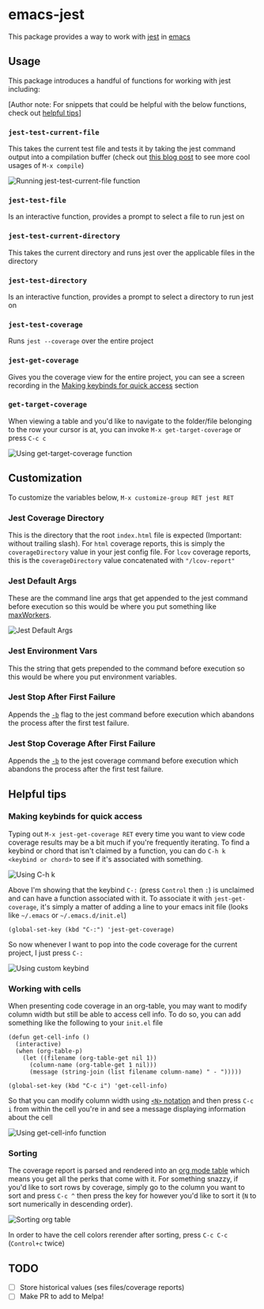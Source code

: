 # emacs-jest

This package provides a way to work with [jest](https://jestjs.io/) in [emacs](https://www.gnu.org/software/emacs/)

## Usage

This package introduces a handful of functions for working with jest including:

[Author note: For snippets that could be helpful with the below functions, check out [helpful tips](#helpful-tips)]

### `jest-test-current-file`

This takes the current test file and tests it by taking the jest command output into a compilation buffer (check out [this blog post](https://erick.navarro.io/blog/using-compilation-mode-to-run-all-the-things/) to see more cool usages of `M-x compile`)

![Running `jest-test-current-file` function](media/jest-test-current-file.gif)

### `jest-test-file`

Is an interactive function, provides a prompt to select a file to run jest on

### `jest-test-current-directory`

This takes the current directory and runs jest over the applicable files in the directory

### `jest-test-directory`

Is an interactive function, provides a prompt to select a directory to run jest on

### `jest-test-coverage`

Runs `jest --coverage` over the entire project

### `jest-get-coverage`

Gives you the coverage view for the entire project, you can see a screen recording in the [Making keybinds for quick access](#making-keybinds-for-quick-access) section

### `get-target-coverage`

When viewing a table and you'd like to navigate to the folder/file belonging to the row your cursor is at, you can invoke `M-x get-target-coverage` or press `C-c c`

![Using `get-target-coverage` function](media/get-target-coverage.gif)

## Customization

To customize the variables below, `M-x customize-group RET jest RET`

### Jest Coverage Directory

This is the directory that the root `index.html` file is expected (Important: without trailing slash). For `html` coverage reports, this is simply the `coverageDirectory` value in your jest config file. For `lcov` coverage reports, this is the `coverageDirectory` value concatenated with `"/lcov-report"`

### Jest Default Args

These are the command line args that get appended to the jest command before execution so this would be where you put something like [maxWorkers](https://jestjs.io/docs/cli#--maxworkersnumstring).

![Jest Default Args](media/jest-default-args.png)

### Jest Environment Vars

This the string that gets prepended to the command before execution so this would be where you put environment variables.

### Jest Stop After First Failure

Appends the [`-b`](https://jestjs.io/docs/cli#--bail) flag to the jest command before execution which abandons the process after the first test failure.

### Jest Stop Coverage After First Failure

Appends the [`-b`](https://jestjs.io/docs/cli#--bail) to the jest coverage command before execution which abandons the process after the first test failure.

## Helpful tips

### Making keybinds for quick access

Typing out `M-x jest-get-coverage RET` every time you want to view code coverage results may be a bit much if you're frequently iterating. To find a keybind or chord that isn't claimed by a function, you can do `C-h k <keybind or chord>` to see if it's associated with something.

![Using `C-h k`](media/c-h-k.gif)

Above I'm showing that the keybind `C-:` (press `Control` then `:`) is unclaimed and can have a function associated with it. To associate it with `jest-get-coverage`, it's simply a matter of adding a line to your emacs init file (looks like `~/.emacs` or `~/.emacs.d/init.el`)

```elisp
(global-set-key (kbd "C-:") 'jest-get-coverage)
```

So now whenever I want to pop into the code coverage for the current project, I just press `C-:`

![Using custom keybind](media/c-colon-usage.gif)

### Working with cells

When presenting code coverage in an org-table, you may want to modify column width but still be able to access cell info. To do so, you can add something like the following to your `init.el` file

```elisp
(defun get-cell-info ()
  (interactive)
  (when (org-table-p)
    (let ((filename (org-table-get nil 1))
	  (column-name (org-table-get 1 nil)))
      (message (string-join (list filename column-name) " - ")))))

(global-set-key (kbd "C-c i") 'get-cell-info)
```

So that you can modify column width using [`<N>` notation](https://orgmode.org/manual/Column-Width-and-Alignment.html) and then press `C-c i` from within the cell you're in and see a message displaying information about the cell

![Using `get-cell-info` function](media/get-cell-info.gif)

### Sorting

The coverage report is parsed and rendered into an [org mode table](https://orgmode.org/manual/Tables.html) which means you get all the perks that come with it. For something snazzy, if you'd like to sort rows by coverage, simply go to the column you want to sort and press `C-c ^` then press the key for however you'd like to sort it (`N` to sort numerically in descending order).

![Sorting org table](media/org-table-sort.gif)

In order to have the cell colors rerender after sorting, press `C-c C-c` (`Control+c` twice)

## TODO

- [ ] Store historical values (ses files/coverage reports)
- [ ] Make PR to add to Melpa!
